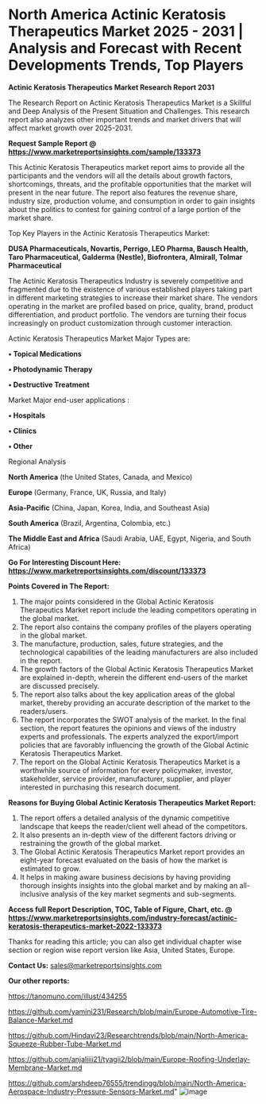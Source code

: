 # North America Actinic Keratosis Therapeutics Market 2025 - 2031 | Analysis and Forecast with Recent Developments Trends, Top Players

<strong>Actinic Keratosis Therapeutics Market Research Report 2031</strong>

The Research Report on Actinic Keratosis Therapeutics Market is a Skillful and Deep Analysis of the Present Situation and Challenges. This research report also analyzes other important trends and market drivers that will affect market growth over 2025-2031.

<strong>Request Sample Report @ <a href=https://www.marketreportsinsights.com/sample/133373>https://www.marketreportsinsights.com/sample/133373</a></strong>

This Actinic Keratosis Therapeutics market report aims to provide all the participants and the vendors will all the details about growth factors, shortcomings, threats, and the profitable opportunities that the market will present in the near future. The report also features the revenue share, industry size, production volume, and consumption in order to gain insights about the politics to contest for gaining control of a large portion of the market share.

Top Key Players in the Actinic Keratosis Therapeutics Market:

<strong>DUSA Pharmaceuticals, Novartis, Perrigo, LEO Pharma, Bausch Health, Taro Pharmaceutical, Galderma (Nestle), Biofrontera, Almirall, Tolmar Pharmaceutical</strong>

The Actinic Keratosis Therapeutics Industry is severely competitive and fragmented due to the existence of various established players taking part in different marketing strategies to increase their market share. The vendors operating in the market are profiled based on price, quality, brand, product differentiation, and product portfolio. The vendors are turning their focus increasingly on product customization through customer interaction.

Actinic Keratosis Therapeutics Market Major Types are:

<strong>• Topical Medications

• Photodynamic Therapy

• Destructive Treatment</strong>

Market Major end-user applications :

<strong>• Hospitals

• Clinics

• Other</strong>

Regional Analysis

</u><strong><b>North America</b></strong> (the United States, Canada, and Mexico)

<strong><b>Europe </b></strong>(Germany, France, UK, Russia, and Italy)

<strong><b>Asia-Pacific</b></strong> (China, Japan, Korea, India, and Southeast Asia)

<strong><b>South America</b></strong> (Brazil, Argentina, Colombia, etc.)

<strong><b>The Middle East and Africa</b></strong> (Saudi Arabia, UAE, Egypt, Nigeria, and South Africa)

<strong>Go For Interesting Discount Here: <a href=https://www.marketreportsinsights.com/discount/133373>https://www.marketreportsinsights.com/discount/133373</a></strong>

<strong>Points Covered in The Report:</strong>
<ol>
  <li>The major points considered in the Global Actinic Keratosis Therapeutics Market report include the leading competitors operating in the global market.</li>
  <li>The report also contains the company profiles of the players operating in the global market.</li>
  <li>The manufacture, production, sales, future strategies, and the technological capabilities of the leading manufacturers are also included in the report.</li>
  <li>The growth factors of the Global Actinic Keratosis Therapeutics Market are explained in-depth, wherein the different end-users of the market are discussed precisely.</li>
  <li>The report also talks about the key application areas of the global market, thereby providing an accurate description of the market to the readers/users.</li>
  <li>The report incorporates the SWOT analysis of the market. In the final section, the report features the opinions and views of the industry experts and professionals. The experts analyzed the export/import policies that are favorably influencing the growth of the Global Actinic Keratosis Therapeutics Market.</li>
  <li>The report on the Global Actinic Keratosis Therapeutics Market is a worthwhile source of information for every policymaker, investor, stakeholder, service provider, manufacturer, supplier, and player interested in purchasing this research document.</li>
</ol>
<strong>Reasons for Buying Global Actinic Keratosis Therapeutics Market Report:</strong>

<ol>
  <li>The report offers a detailed analysis of the dynamic competitive landscape that keeps the reader/client well ahead of the competitors.</li>
  <li>It also presents an in-depth view of the different factors driving or restraining the growth of the global market.</li>
  <li>The Global Actinic Keratosis Therapeutics Market report provides an eight-year forecast evaluated on the basis of how the market is estimated to grow.</li>
  <li>It helps in making aware business decisions by having providing thorough insights insights into the global market and by making an all-inclusive analysis of the key market segments and sub-segments.</li>
</ol>
<strong>Access full Report Description, TOC, Table of Figure, Chart, etc. @ <a href=https://www.marketreportsinsights.com/industry-forecast/actinic-keratosis-therapeutics-market-2022-133373>https://www.marketreportsinsights.com/industry-forecast/actinic-keratosis-therapeutics-market-2022-133373</a></strong>


Thanks for reading this article; you can also get individual chapter wise section or region wise report version like Asia, United States, Europe.

<strong>Contact Us:</strong>
sales@marketreportsinsights.com

<strong>Our other reports:</strong>

<a href=https://tanomuno.com/illust/434255>https://tanomuno.com/illust/434255</a>

<a href=https://github.com/yamini231/Research/blob/main/Europe-Automotive-Tire-Balance-Market.md>https://github.com/yamini231/Research/blob/main/Europe-Automotive-Tire-Balance-Market.md</a>

<a href=https://github.com/Hindavi23/Researchtrends/blob/main/North-America-Squeeze-Rubber-Tube-Market.md>https://github.com/Hindavi23/Researchtrends/blob/main/North-America-Squeeze-Rubber-Tube-Market.md</a>

<a href=https://github.com/anjaliiii21/tyagii2/blob/main/Europe-Roofing-Underlay-Membrane-Market.md>https://github.com/anjaliiii21/tyagii2/blob/main/Europe-Roofing-Underlay-Membrane-Market.md</a>

<a href=https://github.com/arshdeep76555/trendingg/blob/main/North-America-Aerospace-Industry-Pressure-Sensors-Market.md>https://github.com/arshdeep76555/trendingg/blob/main/North-America-Aerospace-Industry-Pressure-Sensors-Market.md</a>"
![image](https://github.com/user-attachments/assets/95389c97-3a0e-4ecb-b847-2a46418e5685)
